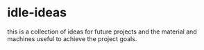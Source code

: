 # idle-ideas
this is a collection of ideas for future projects and the material and machines useful to achieve the project goals.
